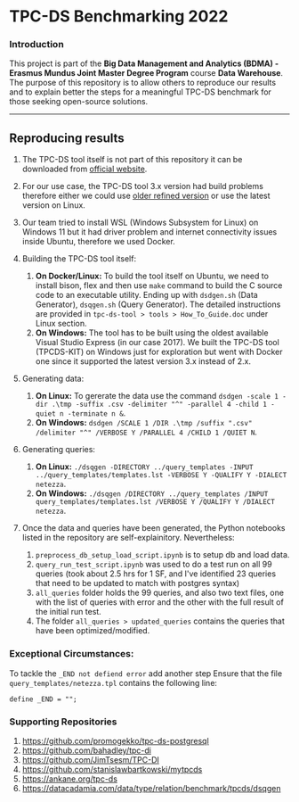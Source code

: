# TPC-DS Benchmarking 2022

### Introduction
This project is part of the **Big Data Management and Analytics (BDMA) - Erasmus Mundus Joint Master Degree Program** course **Data Warehouse**. The purpose of this repository is to allow others to reproduce our results and to explain better the steps for a meaningful TPC-DS benchmark for those seeking open-source solutions.

*******

## Reproducing results

1) The TPC-DS tool itself is not part of this repository it can be downloaded from [official website](https://www.tpc.org/tpcds/default5.asp).
2) For our use case, the TPC-DS tool 3.x version had build problems therefore either we could use [older refined version](https://github.com/gregrahn/tpcds-kit) or use the latest version on Linux.
3) Our team tried to install WSL (Windows Subsystem for Linux) on Windows 11 but it had driver problem and internet connectivity issues inside Ubuntu, therefore we used Docker.
4) Building the TPC-DS tool itself:

    1) **On Docker/Linux:** To build the tool itself on Ubuntu, we need to install bison, flex and then use `make` command to build the C source code to an executable utility. Ending up with `dsdgen.sh` (Data Generator), `dsqgen.sh` (Query Generator). The detailed instructions are provided in  `tpc-ds-tool > tools > How_To_Guide.doc` under Linux section. 
    2) **On Windows:** The tool has to be built using the oldest available Visual Studio Express (in our case 2017). We built the TPC-DS tool (TPCDS-KIT) on Windows just for exploration but went with Docker one since it supported the latest version 3.x instead of 2.x.
      
5) Generating data:
    1) **On Linux:** To gererate the data use the command `dsdgen -scale 1 -dir .\tmp -suffix .csv -delimiter "^" -parallel 4 -child 1 -quiet n -terminate n &`.
    2)  **On Windows:** `dsdgen /SCALE 1 /DIR .\tmp /suffix ".csv" /delimiter "^" /VERBOSE Y /PARALLEL 4 /CHILD 1 /QUIET N`.

6) Generating queries:
    1) **On Linux:** `./dsqgen -DIRECTORY ../query_templates -INPUT ../query_templates/templates.lst -VERBOSE Y -QUALIFY Y -DIALECT netezza`.
    2)  **On Windows:** `./dsqgen /DIRECTORY ../query_templates /INPUT query_templates/templates.lst /VERBOSE Y /QUALIFY Y /DIALECT netezza`. 
    
7) Once the data and queries have been generated, the Python notebooks listed in the repository are self-explainitory. Nevertheless:
    1) `preprocess_db_setup_load_script.ipynb` is to setup db and load data.
    2) `query_run_test_script.ipynb` was used to do a test run on all 99 queries (took about 2.5 hrs for 1 SF, and I've identified 23 queries that need to be updated to match with postgres syntax) 
    3) `all_queries` folder holds the 99 queries, and also two text files, one with the list of queries with error and the other with the full result of the initial run test.
    4) The folder `all_queries > updated_queries` contains the queries that have been optimized/modified.

### Exceptional Circumstances:

To tackle the `_END not defiend error` add another step
Ensure that the file `query_templates/netezza.tpl` contains the following line:

`define _END = "";`

### Supporting Repositories

1. https://github.com/promogekko/tpc-ds-postgresql
2. https://github.com/bahadley/tpc-di
3. https://github.com/JimTsesm/TPC-DI
4. https://github.com/stanislawbartkowski/mytpcds
5. https://ankane.org/tpc-ds
6. https://datacadamia.com/data/type/relation/benchmark/tpcds/dsqgen
